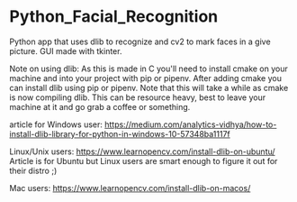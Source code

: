 # Python_Facial_Recognition
Python app that uses dlib to recognize and cv2 to mark faces in a give picture. GUI made with tkinter.

Note on using dlib:
As this is made in C you'll need to install cmake on your machine and into your project with pip or pipenv.
After adding cmake you can install dlib using pip or pipenv. Note that this will take a while as cmake is now compiling dlib.
This can be resource heavy, best to leave your machine at it and go grab a coffee or something.

article for Windows user:
https://medium.com/analytics-vidhya/how-to-install-dlib-library-for-python-in-windows-10-57348ba1117f

Linux/Unix users:
https://www.learnopencv.com/install-dlib-on-ubuntu/
Article is for Ubuntu but Linux users are smart enough to figure it out for their distro ;)

Mac users:
https://www.learnopencv.com/install-dlib-on-macos/
